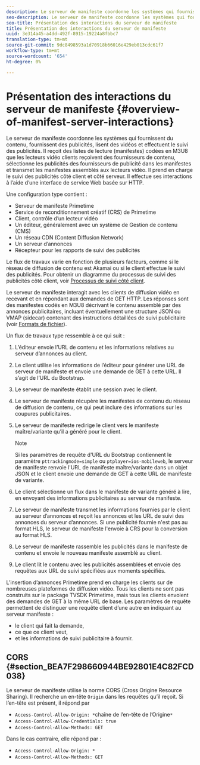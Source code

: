 ```yaml
---
description: Le serveur de manifeste coordonne les systèmes qui fournissent du contenu, fournissent des publicités, lisent des vidéos et effectuent le suivi des publicités. Il reçoit des listes de lecture (manifestes) codées en M3U8 que les lecteurs vidéo clients reçoivent des fournisseurs de contenu, sélectionne les publicités des fournisseurs de publicité dans les manifestes et transmet les manifestes assemblés aux lecteurs vidéo. Il prend en charge le suivi des publicités côté client et côté serveur. Il effectue ses interactions à l’aide d’une interface de service Web basée sur HTTP.
seo-description: Le serveur de manifeste coordonne les systèmes qui fournissent du contenu, fournissent des publicités, lisent des vidéos et effectuent le suivi des publicités. Il reçoit des listes de lecture (manifestes) codées en M3U8 que les lecteurs vidéo clients reçoivent des fournisseurs de contenu, sélectionne les publicités des fournisseurs de publicité dans les manifestes et transmet les manifestes assemblés aux lecteurs vidéo. Il prend en charge le suivi des publicités côté client et côté serveur. Il effectue ses interactions à l’aide d’une interface de service Web basée sur HTTP.
seo-title: Présentation des interactions du serveur de manifeste
title: Présentation des interactions du serveur de manifeste
uuid: 3e314a45-a4dd-492f-8915-19224a8fbbc7
translation-type: tm+mt
source-git-commit: 9dc8498593a1d70918b66016e429eb013cdc61f7
workflow-type: tm+mt
source-wordcount: '654'
ht-degree: 0%

---
```



# Présentation des interactions du serveur de manifeste {#overview-of-manifest-server-interactions}

Le serveur de manifeste coordonne les systèmes qui fournissent du contenu, fournissent des publicités, lisent des vidéos et effectuent le suivi des publicités. Il reçoit des listes de lecture (manifestes) codées en M3U8 que les lecteurs vidéo clients reçoivent des fournisseurs de contenu, sélectionne les publicités des fournisseurs de publicité dans les manifestes et transmet les manifestes assemblés aux lecteurs vidéo. Il prend en charge le suivi des publicités côté client et côté serveur. Il effectue ses interactions à l’aide d’une interface de service Web basée sur HTTP.

Une configuration type contient :

* Serveur de manifeste Primetime
* Service de reconditionnement créatif (CRS) de Primetime
* Client, contrôle d’un lecteur vidéo
* Un éditeur, généralement avec un système de Gestion de contenu (CMS)
* Un réseau CDN (Content Diffusion Network)
* Un serveur d’annonces
* Récepteur pour les rapports de suivi des publicités

Le flux de travaux varie en fonction de plusieurs facteurs, comme si le réseau de diffusion de contenu est Akamai ou si le client effectue le suivi des publicités. Pour obtenir un diagramme du processus de suivi des publicités côté client, voir [Processus de suivi côté client](../msapi-topics/ms-at-effectiveness/notvsdk-csat-overview.md#section_cst_flow).

Le serveur de manifeste interagit avec les clients de diffusion vidéo en recevant et en répondant aux demandes de GET HTTP. Les réponses sont des manifestes codés en M3U8 décrivant le contenu assemblé par des annonces publicitaires, incluant éventuellement une structure JSON ou VMAP (sidecar) contenant des instructions détaillées de suivi publicitaire (voir [Formats de fichier](../msapi-topics/ms-list-file-formats/ms-api-file-formats.md)).

Un flux de travaux type ressemble à ce qui suit :

1. L’éditeur envoie l’URL de contenu et les informations relatives au serveur d’annonces au client.
1. Le client utilise les informations de l’éditeur pour générer une URL de serveur de manifeste et envoie une demande de GET à cette URL. Il s’agit de l’URL du Bootstrap.
1. Le serveur de manifeste établit une session avec le client.
1. Le serveur de manifeste récupère les manifestes de contenu du réseau de diffusion de contenu, ce qui peut inclure des informations sur les coupures publicitaires.
1. Le serveur de manifeste redirige le client vers le manifeste maître/variante qu’il a généré pour le client.

   >[!NOTE]
   >
   >Si les paramètres de requête d&#39;URL du Bootstrap contiennent le paramètre `pttrackingmode=simple` ou `ptplayer=ios-mobileweb`, le serveur de manifeste renvoie l&#39;URL de manifeste maître/variante dans un objet JSON et le client envoie une demande de GET à cette URL de manifeste de variante.

1. Le client sélectionne un flux dans le manifeste de variante généré à lire, en envoyant des informations publicitaires au serveur de manifeste.
1. Le serveur de manifeste transmet les informations fournies par le client au serveur d’annonces et reçoit les annonces et les URL de suivi des annonces du serveur d’annonces. Si une publicité fournie n&#39;est pas au format HLS, le serveur de manifeste l&#39;envoie à CRS pour la conversion au format HLS.
1. Le serveur de manifeste rassemble les publicités dans le manifeste de contenu et envoie le nouveau manifeste assemblé au client.
1. Le client lit le contenu avec les publicités assemblées et envoie des requêtes aux URL de suivi spécifiées aux moments spécifiés.

L’insertion d’annonces Primetime prend en charge les clients sur de nombreuses plateformes de diffusion vidéo. Tous les clients ne sont pas construits sur le package TVSDK Primetime, mais tous les clients envoient des demandes de GET à la même URL de base. Les paramètres de requête permettent de distinguer une requête client d’une autre en indiquant au serveur manifeste :

* le client qui fait la demande,
* ce que ce client veut,
* et les informations de suivi publicitaire à fournir.

## CORS {#section_BEA7F298660944BE92801E4C82FCD038}

Le serveur de manifeste utilise la norme CORS (Cross Origine Resource Sharing). Il recherche un en-tête `Origin` dans les requêtes qu’il reçoit. Si l’en-tête est présent, il répond par

* `Access-Control-Allow-Origin: *`chaîne de l’en-tête de l’Origine`*`
* `Access-Control-Allow-Credentials: true`
* `Access-Control-Allow-Methods: GET`

Dans le cas contraire, elle répond par :

* `Access-Control-Allow-Origin: *`
* `Access-Control-Allow-Methods: GET`
